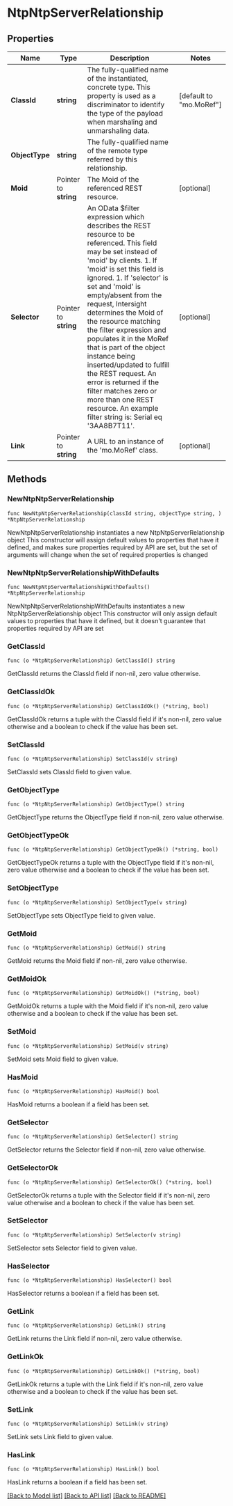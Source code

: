 # NtpNtpServerRelationship

## Properties

Name | Type | Description | Notes
------------ | ------------- | ------------- | -------------
**ClassId** | **string** | The fully-qualified name of the instantiated, concrete type. This property is used as a discriminator to identify the type of the payload when marshaling and unmarshaling data. | [default to "mo.MoRef"]
**ObjectType** | **string** | The fully-qualified name of the remote type referred by this relationship. | 
**Moid** | Pointer to **string** | The Moid of the referenced REST resource. | [optional] 
**Selector** | Pointer to **string** | An OData $filter expression which describes the REST resource to be referenced. This field may be set instead of &#39;moid&#39; by clients. 1. If &#39;moid&#39; is set this field is ignored. 1. If &#39;selector&#39; is set and &#39;moid&#39; is empty/absent from the request, Intersight determines the Moid of the resource matching the filter expression and populates it in the MoRef that is part of the object instance being inserted/updated to fulfill the REST request. An error is returned if the filter matches zero or more than one REST resource. An example filter string is: Serial eq &#39;3AA8B7T11&#39;. | [optional] 
**Link** | Pointer to **string** | A URL to an instance of the &#39;mo.MoRef&#39; class. | [optional] 

## Methods

### NewNtpNtpServerRelationship

`func NewNtpNtpServerRelationship(classId string, objectType string, ) *NtpNtpServerRelationship`

NewNtpNtpServerRelationship instantiates a new NtpNtpServerRelationship object
This constructor will assign default values to properties that have it defined,
and makes sure properties required by API are set, but the set of arguments
will change when the set of required properties is changed

### NewNtpNtpServerRelationshipWithDefaults

`func NewNtpNtpServerRelationshipWithDefaults() *NtpNtpServerRelationship`

NewNtpNtpServerRelationshipWithDefaults instantiates a new NtpNtpServerRelationship object
This constructor will only assign default values to properties that have it defined,
but it doesn't guarantee that properties required by API are set

### GetClassId

`func (o *NtpNtpServerRelationship) GetClassId() string`

GetClassId returns the ClassId field if non-nil, zero value otherwise.

### GetClassIdOk

`func (o *NtpNtpServerRelationship) GetClassIdOk() (*string, bool)`

GetClassIdOk returns a tuple with the ClassId field if it's non-nil, zero value otherwise
and a boolean to check if the value has been set.

### SetClassId

`func (o *NtpNtpServerRelationship) SetClassId(v string)`

SetClassId sets ClassId field to given value.


### GetObjectType

`func (o *NtpNtpServerRelationship) GetObjectType() string`

GetObjectType returns the ObjectType field if non-nil, zero value otherwise.

### GetObjectTypeOk

`func (o *NtpNtpServerRelationship) GetObjectTypeOk() (*string, bool)`

GetObjectTypeOk returns a tuple with the ObjectType field if it's non-nil, zero value otherwise
and a boolean to check if the value has been set.

### SetObjectType

`func (o *NtpNtpServerRelationship) SetObjectType(v string)`

SetObjectType sets ObjectType field to given value.


### GetMoid

`func (o *NtpNtpServerRelationship) GetMoid() string`

GetMoid returns the Moid field if non-nil, zero value otherwise.

### GetMoidOk

`func (o *NtpNtpServerRelationship) GetMoidOk() (*string, bool)`

GetMoidOk returns a tuple with the Moid field if it's non-nil, zero value otherwise
and a boolean to check if the value has been set.

### SetMoid

`func (o *NtpNtpServerRelationship) SetMoid(v string)`

SetMoid sets Moid field to given value.

### HasMoid

`func (o *NtpNtpServerRelationship) HasMoid() bool`

HasMoid returns a boolean if a field has been set.

### GetSelector

`func (o *NtpNtpServerRelationship) GetSelector() string`

GetSelector returns the Selector field if non-nil, zero value otherwise.

### GetSelectorOk

`func (o *NtpNtpServerRelationship) GetSelectorOk() (*string, bool)`

GetSelectorOk returns a tuple with the Selector field if it's non-nil, zero value otherwise
and a boolean to check if the value has been set.

### SetSelector

`func (o *NtpNtpServerRelationship) SetSelector(v string)`

SetSelector sets Selector field to given value.

### HasSelector

`func (o *NtpNtpServerRelationship) HasSelector() bool`

HasSelector returns a boolean if a field has been set.

### GetLink

`func (o *NtpNtpServerRelationship) GetLink() string`

GetLink returns the Link field if non-nil, zero value otherwise.

### GetLinkOk

`func (o *NtpNtpServerRelationship) GetLinkOk() (*string, bool)`

GetLinkOk returns a tuple with the Link field if it's non-nil, zero value otherwise
and a boolean to check if the value has been set.

### SetLink

`func (o *NtpNtpServerRelationship) SetLink(v string)`

SetLink sets Link field to given value.

### HasLink

`func (o *NtpNtpServerRelationship) HasLink() bool`

HasLink returns a boolean if a field has been set.


[[Back to Model list]](../README.md#documentation-for-models) [[Back to API list]](../README.md#documentation-for-api-endpoints) [[Back to README]](../README.md)



